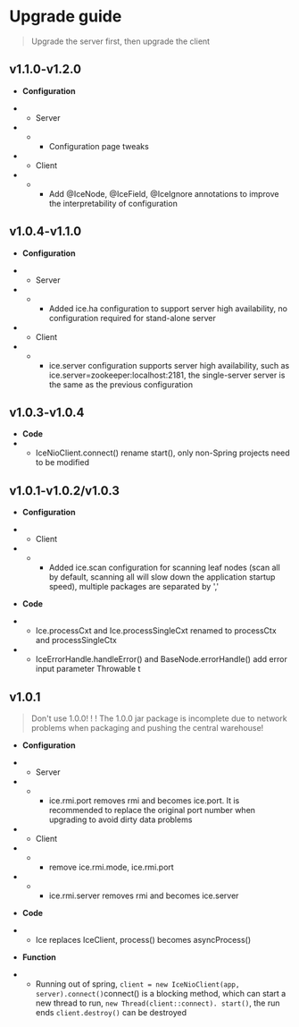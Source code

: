 # Upgrade guide
> Upgrade the server first, then upgrade the client


## v1.1.0-v1.2.0

* **Configuration**
* * Server
* * * Configuration page tweaks

* * Client
* * * Add @IceNode, @IceField, @IceIgnore annotations to improve the interpretability of configuration

## v1.0.4-v1.1.0

* **Configuration**
* * Server
* * * Added ice.ha configuration to support server high availability, no configuration required for stand-alone server

* * Client
* * * ice.server configuration supports server high availability, such as ice.server=zookeeper:localhost:2181, the single-server server is the same as the previous configuration

## v1.0.3-v1.0.4

* **Code**
* * IceNioClient.connect() rename start(), only non-Spring projects need to be modified

## v1.0.1-v1.0.2/v1.0.3

* **Configuration**
* * Client
* * * Added ice.scan configuration for scanning leaf nodes (scan all by default, scanning all will slow down the application startup speed), multiple packages are separated by ','

* **Code**
* * Ice.processCxt and Ice.processSingleCxt renamed to processCtx and processSingleCtx
* * IceErrorHandle.handleError() and BaseNode.errorHandle() add error input parameter Throwable t

## v1.0.1
> Don't use 1.0.0! ! ! The 1.0.0 jar package is incomplete due to network problems when packaging and pushing the central warehouse!

* **Configuration**
* * Server 
* * * ice.rmi.port removes rmi and becomes ice.port. It is recommended to replace the original port number when upgrading to avoid dirty data problems
* * Client
* * * remove ice.rmi.mode, ice.rmi.port
* * * ice.rmi.server removes rmi and becomes ice.server

* **Code**
* * Ice replaces IceClient, process() becomes asyncProcess()

* **Function**
* * Running out of spring, ```client = new IceNioClient(app, server).connect()```connect() is a blocking method, which can start a new thread to run, ```new Thread(client::connect). start()```, the run ends ```client.destroy()``` can be destroyed